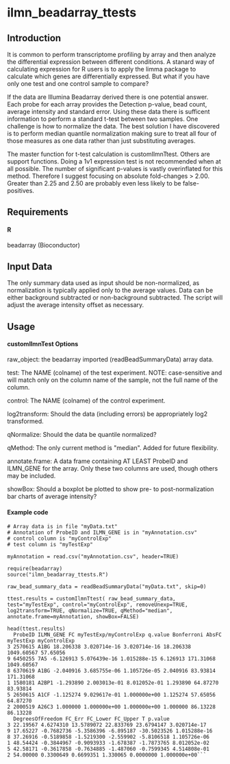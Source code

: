 ilmn_beadarray_ttests
=====================

## Introduction
It is common to perform transcriptome profiling by array and then analyze the differential expression between different conditions. A stanard way of calculating expression for R users is to apply the limma package to calculate which genes are differentially expressed. But what if you have only one test and one control sample to compare?

If the data are Illumina Beadarray derived there is one potential answer. Each probe for each array provides the Detection p-value, bead count, average intensity and standard error. Using these data there is sufficent information to perform a standard t-test between two samples. One challenge is how to normalize the data. The best solution I have discovered is to perform median quantile normalization making sure to treat all four of those measures as one data rather than just substituting averages.

The master function for t-test calculation is customIlmnTtest. Others are support functions. Doing a 1v1 expression test is not recommended when at all possible. The number of significant p-values is vastly overinflated for this method. Therefore I suggest focusing on absolute fold-changes > 2.00. Greater than 2.25 and 2.50 are probably even less likely to be false-positives. 

## Requirements

#### R
beadarray (Bioconductor)

## Input Data
The only summary data used as input should be non-normalized, as normalization is typically applied only to the average values. Data can be either background subtracted or non-background subtracted. The script will adjust the average intensity offset as necessary.

## Usage

#### customIlmnTest Options
raw_object: the beadarray imported (readBeadSummaryData) array data.

test: The NAME (colname) of the test experiment. NOTE: case-sensitive and will match only on the column name of the sample, not the full name of the column.

control: The NAME (colname) of the control experiment.

log2transform: Should the data (including errors) be appropriately log2 transformed.

qNormalize: Should the data be quantile normalized?

qMethod: The only current method is "median". Added for future flexibility.

annotate.frame: A data frame containing AT LEAST ProbeID and ILMN_GENE for the array. Only these two columns are used, though others may be included.

showBox: Should a boxplot be plotted to show pre- to post-normalization bar charts of average intensity?

#### Example code
    # Array data is in file "myData.txt"
    # Annotation of ProbeID and ILMN_GENE is in "myAnnotation.csv"
    # control column is "myControlExp"
    # test column is "myTestExp"
    
    myAnnotation = read.csv("myAnnotation.csv", header=TRUE)
    
    require(beadarray)
    source("ilmn_beadarray_ttests.R")
    
    raw_bead_summary_data = readBeadSummaryData("myData.txt", skip=0)
    
    ttest.results = customIlmnTtest( raw_bead_summary_data, test="myTestExp", control="myControlExp", removeUnexp=TRUE, log2transform=TRUE, qNormalize=TRUE, qMethod="median", annotate.frame=myAnnotation, showBox=FALSE)
    
    head(ttest.results)
      ProbeID ILMN_GENE FC myTestExp/myControlExp q.value Bonferroni AbsFC myTestExp myControlExp
    3 2570615 A1BG 18.206338 3.020714e-16 3.020714e-16 18.206338 1049.60567 57.65056
    9 6450255 7A5 -6.126913 5.076439e-16 1.015288e-15 6.126913 171.31068 1049.60567
    8 6370619 A1BG -2.040916 3.685755e-06 1.105726e-05 2.040916 83.93814 171.31068
    1 1580181 A2BP1 -1.293890 2.003013e-01 8.012052e-01 1.293890 64.87270 83.93814
    5 2650615 A1CF -1.125274 9.029617e-01 1.000000e+00 1.125274 57.65056 64.87270
    2 2000519 A26C3 1.000000 1.000000e+00 1.000000e+00 1.000000 86.13228 86.13228
      DegreesOfFreedom FC_Err FC_Lower FC_Upper T p.value
    3 22.19567 4.6274310 13.5789072 22.833769 23.6794147 3.020714e-17
    9 17.65227 -0.7682736 -5.3586396 -6.895187 -30.5023526 1.015288e-16
    8 37.26916 -0.5189858 -1.5219300 -2.559902 -5.8106518 1.105726e-06
    1 48.54424 -0.3844967 -0.9093933 -1.678387 -1.7873765 8.012052e-02
    5 42.58171 -0.3617858 -0.7634885 -1.487060 -0.7599345 4.514808e-01
    2 54.00000 0.3300649 0.6699351 1.330065 0.0000000 1.000000e+00```
    